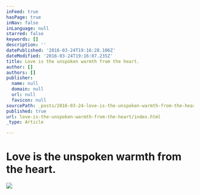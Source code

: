 ```yaml
---
inFeed: true
hasPage: true
inNav: false
inLanguage: null
starred: false
keywords: []
description: ''
datePublished: '2016-03-24T19:16:28.106Z'
dateModified: '2016-03-24T19:16:07.235Z'
title: Love is the unspoken warmth from the heart.
author: []
authors: []
publisher:
  name: null
  domain: null
  url: null
  favicon: null
sourcePath: _posts/2016-03-24-love-is-the-unspoken-warmth-from-the-heart.md
published: true
url: love-is-the-unspoken-warmth-from-the-heart/index.html
_type: Article

---
```

# Love is the unspoken warmth from the heart.
![](https://the-grid-user-content.s3-us-west-2.amazonaws.com/577803af-3cca-4896-8601-4331370d412e.jpg)
